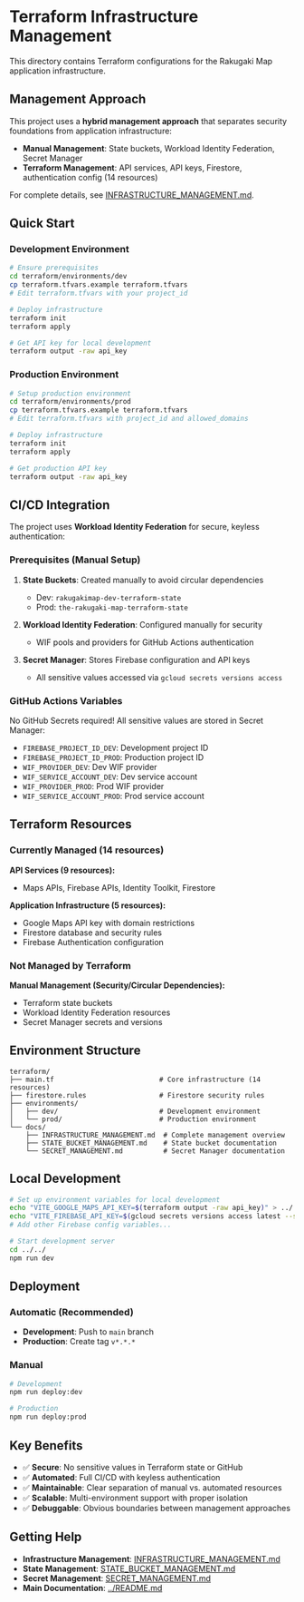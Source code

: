 # Terraform Infrastructure Management

This directory contains Terraform configurations for the Rakugaki Map application infrastructure.

## Management Approach

This project uses a **hybrid management approach** that separates security foundations from application infrastructure:

- **Manual Management**: State buckets, Workload Identity Federation, Secret Manager
- **Terraform Management**: API services, API keys, Firestore, authentication config (14 resources)

For complete details, see [INFRASTRUCTURE_MANAGEMENT.md](./INFRASTRUCTURE_MANAGEMENT.md).

## Quick Start

### Development Environment

```bash
# Ensure prerequisites
cd terraform/environments/dev
cp terraform.tfvars.example terraform.tfvars
# Edit terraform.tfvars with your project_id

# Deploy infrastructure
terraform init
terraform apply

# Get API key for local development
terraform output -raw api_key
```

### Production Environment

```bash
# Setup production environment
cd terraform/environments/prod
cp terraform.tfvars.example terraform.tfvars
# Edit terraform.tfvars with project_id and allowed_domains

# Deploy infrastructure
terraform init
terraform apply

# Get production API key
terraform output -raw api_key
```

## CI/CD Integration

The project uses **Workload Identity Federation** for secure, keyless authentication:

### Prerequisites (Manual Setup)

1. **State Buckets**: Created manually to avoid circular dependencies
   - Dev: `rakugakimap-dev-terraform-state`
   - Prod: `the-rakugaki-map-terraform-state`

2. **Workload Identity Federation**: Configured manually for security
   - WIF pools and providers for GitHub Actions authentication

3. **Secret Manager**: Stores Firebase configuration and API keys
   - All sensitive values accessed via `gcloud secrets versions access`

### GitHub Actions Variables

No GitHub Secrets required! All sensitive values are stored in Secret Manager:

- `FIREBASE_PROJECT_ID_DEV`: Development project ID
- `FIREBASE_PROJECT_ID_PROD`: Production project ID
- `WIF_PROVIDER_DEV`: Dev WIF provider
- `WIF_SERVICE_ACCOUNT_DEV`: Dev service account
- `WIF_PROVIDER_PROD`: Prod WIF provider
- `WIF_SERVICE_ACCOUNT_PROD`: Prod service account

## Terraform Resources

### Currently Managed (14 resources)

**API Services (9 resources):**
- Maps APIs, Firebase APIs, Identity Toolkit, Firestore

**Application Infrastructure (5 resources):**
- Google Maps API key with domain restrictions
- Firestore database and security rules
- Firebase Authentication configuration

### Not Managed by Terraform

**Manual Management (Security/Circular Dependencies):**
- Terraform state buckets
- Workload Identity Federation resources
- Secret Manager secrets and versions

## Environment Structure

```
terraform/
├── main.tf                          # Core infrastructure (14 resources)
├── firestore.rules                  # Firestore security rules
├── environments/
│   ├── dev/                         # Development environment
│   └── prod/                        # Production environment
└── docs/
    ├── INFRASTRUCTURE_MANAGEMENT.md  # Complete management overview
    ├── STATE_BUCKET_MANAGEMENT.md    # State bucket documentation
    └── SECRET_MANAGEMENT.md          # Secret Manager documentation
```

## Local Development

```bash
# Set up environment variables for local development
echo "VITE_GOOGLE_MAPS_API_KEY=$(terraform output -raw api_key)" > ../../.env.local
echo "VITE_FIREBASE_API_KEY=$(gcloud secrets versions access latest --secret='firebase-api-key-dev')" >> ../../.env.local  # pragma: allowlist secret
# Add other Firebase config variables...

# Start development server
cd ../../
npm run dev
```

## Deployment

### Automatic (Recommended)
- **Development**: Push to `main` branch
- **Production**: Create tag `v*.*.*`

### Manual
```bash
# Development
npm run deploy:dev

# Production
npm run deploy:prod
```

## Key Benefits

- ✅ **Secure**: No sensitive values in Terraform state or GitHub
- ✅ **Automated**: Full CI/CD with keyless authentication
- ✅ **Maintainable**: Clear separation of manual vs. automated resources
- ✅ **Scalable**: Multi-environment support with proper isolation
- ✅ **Debuggable**: Obvious boundaries between management approaches

## Getting Help

- **Infrastructure Management**: [INFRASTRUCTURE_MANAGEMENT.md](./INFRASTRUCTURE_MANAGEMENT.md)
- **State Management**: [STATE_BUCKET_MANAGEMENT.md](./STATE_BUCKET_MANAGEMENT.md)
- **Secret Management**: [SECRET_MANAGEMENT.md](./SECRET_MANAGEMENT.md)
- **Main Documentation**: [../README.md](../README.md)
